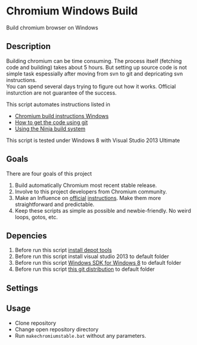 Chromium Windows Build
======================

Build chromium browser on Windows

Description
----

Building chromium can be time consuming. The process itself (fetching code and building) takes about 5 hours. 
But setting up source code is not simple task espessially after moving from svn to git and depricating svn instructions.  
You can spend several days trying to figure out how it works. Official insturction are not guarantee of the success.

This script automates instructions listed in 
* [Chromium build instructions Windows](http://www.chromium.org/developers/how-tos/build-instructions-windows)
* [How to get the code using git](http://dev.chromium.org/developers/how-tos/get-the-code)
* [Using the Ninja build system ](http://code.google.com/p/chromium/wiki/NinjaBuild)

This script is tested under Windows 8 with Visual Studio 2013 Ultimate


Goals
---

There are four goals of this project

1. Build automatically Chromium most recent stable release.
1. Involve to this project developers from Chromium community.
1. Make an Influence on [official](http://www.chromium.org/developers/how-tos/build-instructions-windows)  [instructions](http://dev.chromium.org/developers/how-tos/get-the-code). Make them more straightforward and predictable.
2. Keep these scripts as simple as possible and newbie-friendly. No weird loops, gotos, etc.


Depencies
----

1. Before run this script [install depot tools](http://dev.chromium.org/developers/how-tos/install-depot-tools) 
1. Before run this script install visual studio 2013 to default folder
1. Before run this script [Windows SDK for Windows 8](http://msdn.microsoft.com/en-us/windows/hardware/hh852363.aspx) to default folder
1. Before run this script [this git distribution](http://git-scm.com/download/win) to default folder

Settings
----

Usage
----
* Clone repository
* Change open repository directory
* Run `makechromiumstable.bat` without any parameters.
